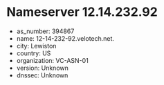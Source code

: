 # Nameserver 12.14.232.92

* as_number: 394867
* name: 12-14-232-92.velotech.net.
* city: Lewiston
* country: US
* organization: VC-ASN-01
* version: Unknown
* dnssec: Unknown
